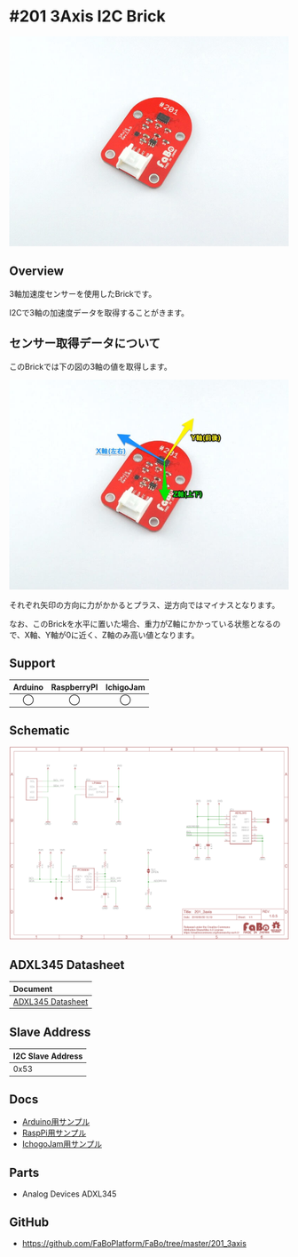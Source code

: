 # #201 3Axis I2C Brick


![](./img/201_3axis.jpg)

<!--COLORME-->

## Overview
3軸加速度センサーを使用したBrickです。

I2Cで3軸の加速度データを取得することがきます。

## センサー取得データについて
このBrickでは下の図の3軸の値を取得します。

![](./img/201_3axis_docs_001.jpg)

それぞれ矢印の方向に力がかかるとプラス、逆方向ではマイナスとなります。

なお、このBrickを水平に置いた場合、重力がZ軸にかかっている状態となるので、X軸、Y軸が0に近く、Z軸のみ高い値となります。

## Support
|Arduino|RaspberryPI|IchigoJam|
|:--:|:--:|:--:|
|◯|◯|◯|


## Schematic
![](./img/201_3axis_sch.png)


## ADXL345 Datasheet
| Document |
|:--|
| [ADXL345 Datasheet](http://www.analog.com/media/en/technical-documentation/data-sheets/ADXL345.pdf) |

## Slave Address
| I2C Slave Address |
|:-- |
| 0x53 |


## Docs

* [Arduino用サンプル](http://docs.fabo.io/fabo/arduino/brick_i2c/201_brick_i2c_3axis.html)
* [RaspPi用サンプル](http://docs.fabo.io/fabo/rasppi/brick_i2c/201_brick_i2c_3axis.html)
* [IchogoJam用サンプル](http://docs.fabo.io/fabo/ichigojam/brick_i2c/201_brick_i2c_3axis.html)


## Parts
- Analog Devices ADXL345

## GitHub
- https://github.com/FaBoPlatform/FaBo/tree/master/201_3axis
